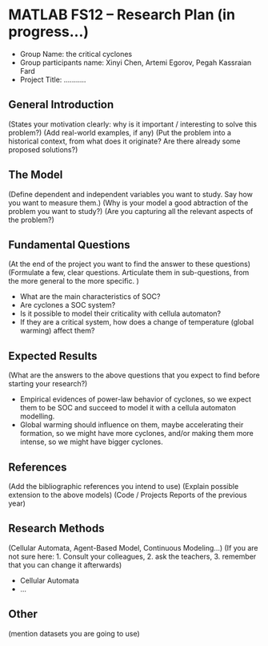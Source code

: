 # MATLAB FS12 – Research Plan (in progress...)

 * Group Name: the critical cyclones
 * Group participants name: Xinyi Chen, Artemi Egorov, Pegah Kassraian Fard
 * Project Title: ...........

## General Introduction

(States your motivation clearly: why is it important / interesting to solve this problem?)
(Add real-world examples, if any)
(Put the problem into a historical context, from what does it originate? Are there already some proposed solutions?)

## The Model

(Define dependent and independent variables you want to study. Say how you want to measure them.) (Why is your model a good abtraction of the problem you want to study?) (Are you capturing all the relevant aspects of the problem?)


## Fundamental Questions

(At the end of the project you want to find the answer to these questions)
(Formulate a few, clear questions. Articulate them in sub-questions, from the more general to the more specific. )
 * What are the main characteristics of SOC?
 * Are cyclones a SOC system? 
 * Is it possible to model their criticality with cellula automaton?
 * If they are a critical system, how does a change of temperature (global warming) affect them?


## Expected Results

(What are the answers to the above questions that you expect to find before starting your research?)
 * Empirical evidences of power-law behavior of cyclones, so we expect them to be SOC and succeed to model it with a cellula automaton modelling.
 * Global warming should influence on them, maybe accelerating their formation, so we might have more cyclones, and/or making them more intense, so we might have bigger cyclones.


## References 

(Add the bibliographic references you intend to use)
(Explain possible extension to the above models)
(Code / Projects Reports of the previous year)


## Research Methods

(Cellular Automata, Agent-Based Model, Continuous Modeling...) (If you are not sure here: 1. Consult your colleagues, 2. ask the teachers, 3. remember that you can change it afterwards)
* Cellular Automata
* ...


## Other

(mention datasets you are going to use)
